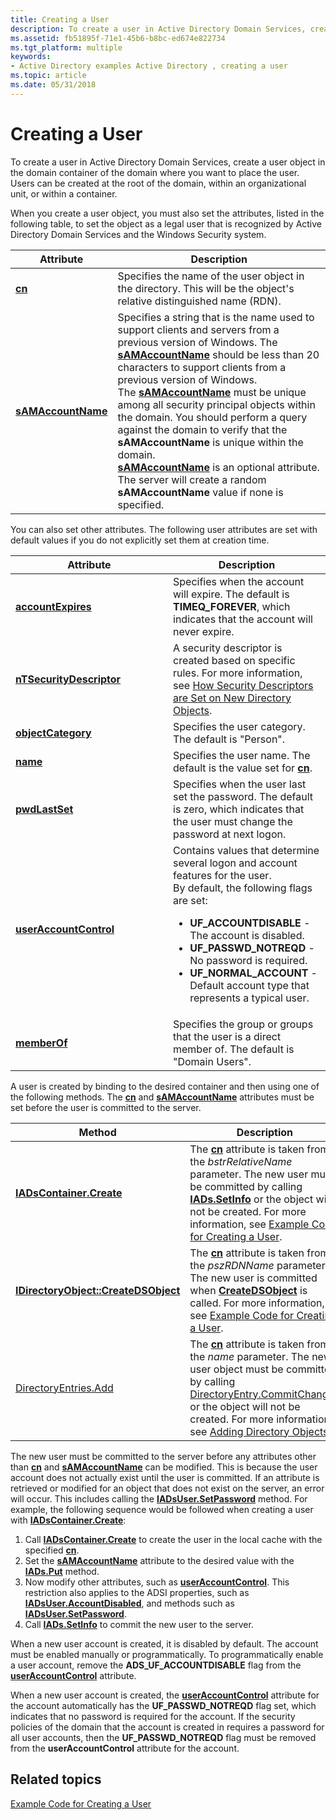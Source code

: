 ```yaml
---
title: Creating a User
description: To create a user in Active Directory Domain Services, create a user object in the domain container of the domain where you want to place the user.
ms.assetid: fb51895f-71e1-45b6-b8bc-ed674e822734
ms.tgt_platform: multiple
keywords:
- Active Directory examples Active Directory , creating a user
ms.topic: article
ms.date: 05/31/2018
---
```


# Creating a User

To create a user in Active Directory Domain Services, create a user object in the domain container of the domain where you want to place the user. Users can be created at the root of the domain, within an organizational unit, or within a container.

When you create a user object, you must also set the attributes, listed in the following table, to set the object as a legal user that is recognized by Active Directory Domain Services and the Windows Security system.



| Attribute                                       | Description                                                                                                                                                                                                                                                                                                                                                                                                                                                                                                                                                                                                                                                                                    |
|-------------------------------------------------|------------------------------------------------------------------------------------------------------------------------------------------------------------------------------------------------------------------------------------------------------------------------------------------------------------------------------------------------------------------------------------------------------------------------------------------------------------------------------------------------------------------------------------------------------------------------------------------------------------------------------------------------------------------------------------------------|
| [**cn**](https://docs.microsoft.com/windows/desktop/ADSchema/a-cn)                         | Specifies the name of the user object in the directory. This will be the object's relative distinguished name (RDN).<br/>                                                                                                                                                                                                                                                                                                                                                                                                                                                                                                                                                                |
| [**sAMAccountName**](https://docs.microsoft.com/windows/desktop/ADSchema/a-samaccountname) | Specifies a string that is the name used to support clients and servers from a previous version of Windows. The [**sAMAccountName**](https://docs.microsoft.com/windows/desktop/ADSchema/a-samaccountname) should be less than 20 characters to support clients from a previous version of Windows.<br/> The [**sAMAccountName**](https://docs.microsoft.com/windows/desktop/ADSchema/a-samaccountname) must be unique among all security principal objects within the domain. You should perform a query against the domain to verify that the **sAMAccountName** is unique within the domain.<br/> [**sAMAccountName**](https://docs.microsoft.com/windows/desktop/ADSchema/a-samaccountname) is an optional attribute. The server will create a random **sAMAccountName** value if none is specified.<br/> |



 

You can also set other attributes. The following user attributes are set with default values if you do not explicitly set them at creation time.



<table>
<colgroup>
<col style="width: 50%" />
<col style="width: 50%" />
</colgroup>
<thead>
<tr class="header">
<th>Attribute</th>
<th>Description</th>
</tr>
</thead>
<tbody>
<tr class="odd">
<td><a href="https://docs.microsoft.com/windows/desktop/ADSchema/a-accountexpires"><strong>accountExpires</strong></a></td>
<td>Specifies when the account will expire. The default is <strong>TIMEQ_FOREVER</strong>, which indicates that the account will never expire.<br/></td>
</tr>
<tr class="even">
<td><a href="https://docs.microsoft.com/windows/desktop/ADSchema/a-ntsecuritydescriptor"><strong>nTSecurityDescriptor</strong></a></td>
<td>A security descriptor is created based on specific rules. For more information, see <a href="how-security-descriptors-are-set-on-new-directory-objects.md">How Security Descriptors are Set on New Directory Objects</a>.<br/></td>
</tr>
<tr class="odd">
<td><a href="https://docs.microsoft.com/windows/desktop/ADSchema/a-objectcategory"><strong>objectCategory</strong></a></td>
<td>Specifies the user category. The default is &quot;Person&quot;.<br/></td>
</tr>
<tr class="even">
<td><a href="https://docs.microsoft.com/windows/desktop/ADSchema/a-name"><strong>name</strong></a></td>
<td>Specifies the user name. The default is the value set for <a href="https://docs.microsoft.com/windows/desktop/ADSchema/a-cn"><strong>cn</strong></a>.<br/></td>
</tr>
<tr class="odd">
<td><a href="https://docs.microsoft.com/windows/desktop/ADSchema/a-pwdlastset"><strong>pwdLastSet</strong></a></td>
<td>Specifies when the user last set the password. The default is zero, which indicates that the user must change the password at next logon.<br/></td>
</tr>
<tr class="even">
<td><a href="https://docs.microsoft.com/windows/desktop/ADSchema/a-useraccountcontrol"><strong>userAccountControl</strong></a></td>
<td>Contains values that determine several logon and account features for the user.<br/> By default, the following flags are set:<br/>
<ul>
<li><strong>UF_ACCOUNTDISABLE</strong> - The account is disabled.</li>
<li><strong>UF_PASSWD_NOTREQD</strong> - No password is required.</li>
<li><strong>UF_NORMAL_ACCOUNT</strong> - Default account type that represents a typical user.</li>
</ul></td>
</tr>
<tr class="odd">
<td><a href="https://docs.microsoft.com/windows/desktop/ADSchema/a-memberof"><strong>memberOf</strong></a></td>
<td>Specifies the group or groups that the user is a direct member of. The default is &quot;Domain Users&quot;.<br/></td>
</tr>
</tbody>
</table>



 

A user is created by binding to the desired container and then using one of the following methods. The [**cn**](https://docs.microsoft.com/windows/desktop/ADSchema/a-cn) and [**sAMAccountName**](https://docs.microsoft.com/windows/desktop/ADSchema/a-samaccountname) attributes must be set before the user is committed to the server.



| Method                                                                       | Description                                                                                                                                                                                                                                                                                                                                                                                                        |
|------------------------------------------------------------------------------|--------------------------------------------------------------------------------------------------------------------------------------------------------------------------------------------------------------------------------------------------------------------------------------------------------------------------------------------------------------------------------------------------------------------|
| [**IADsContainer.Create**](https://docs.microsoft.com/windows/desktop/api/iads/nf-iads-iadscontainer-create)                        | The [**cn**](https://docs.microsoft.com/windows/desktop/ADSchema/a-cn) attribute is taken from the *bstrRelativeName* parameter. The new user must be committed by calling [**IADs.SetInfo**](https://docs.microsoft.com/windows/desktop/api/iads/nf-iads-iads-setinfo) or the object will not be created. For more information, see [Example Code for Creating a User](example-code-for-creating-a-user.md).<br/>                                                                                            |
| [**IDirectoryObject::CreateDSObject**](https://docs.microsoft.com/windows/desktop/api/iads/nf-iads-idirectoryobject-createdsobject) | The [**cn**](https://docs.microsoft.com/windows/desktop/ADSchema/a-cn) attribute is taken from the *pszRDNName* parameter. The new user is committed when [**CreateDSObject**](https://docs.microsoft.com/windows/desktop/api/iads/nf-iads-idirectoryobject-createdsobject) is called. For more information, see [Example Code for Creating a User](example-code-for-creating-a-user.md).<br/>                                                                                                                |
| [DirectoryEntries.Add](https://go.microsoft.com/fwlink/p/?linkid=83864)       | The [**cn**](https://docs.microsoft.com/windows/desktop/ADSchema/a-cn) attribute is taken from the *name* parameter. The new user object must be committed by calling [DirectoryEntry.CommitChanges](https://docs.microsoft.com/dotnet/api/system.directoryservices.directoryentry.commitchanges?redirectedfrom=MSDN#System_DirectoryServices_DirectoryEntry_CommitChanges) or the object will not be created. For more information, see [Adding Directory Objects](https://go.microsoft.com/fwlink/p/?linkid=83965).<br/> |



 

The new user must be committed to the server before any attributes other than [**cn**](https://docs.microsoft.com/windows/desktop/ADSchema/a-cn) and [**sAMAccountName**](https://docs.microsoft.com/windows/desktop/ADSchema/a-samaccountname) can be modified. This is because the user account does not actually exist until the user is committed. If an attribute is retrieved or modified for an object that does not exist on the server, an error will occur. This includes calling the [**IADsUser.SetPassword**](https://docs.microsoft.com/windows/desktop/api/iads/nf-iads-iadsuser-setpassword) method. For example, the following sequence would be followed when creating a user with [**IADsContainer.Create**](https://docs.microsoft.com/windows/desktop/api/iads/nf-iads-iadscontainer-create):

1.  Call [**IADsContainer.Create**](https://docs.microsoft.com/windows/desktop/api/iads/nf-iads-iadscontainer-create) to create the user in the local cache with the specified [**cn**](https://docs.microsoft.com/windows/desktop/ADSchema/a-cn).
2.  Set the [**sAMAccountName**](https://docs.microsoft.com/windows/desktop/ADSchema/a-samaccountname) attribute to the desired value with the [**IADs.Put**](https://docs.microsoft.com/windows/desktop/api/iads/nf-iads-iads-put) method.
3.  Now modify other attributes, such as [**userAccountControl**](https://docs.microsoft.com/windows/desktop/ADSchema/a-useraccountcontrol). This restriction also applies to the ADSI properties, such as [**IADsUser.AccountDisabled**](https://docs.microsoft.com/windows/desktop/ADSI/iadsuser-property-methods), and methods such as [**IADsUser.SetPassword**](https://docs.microsoft.com/windows/desktop/api/iads/nf-iads-iadsuser-setpassword).
4.  Call [**IADs.SetInfo**](https://docs.microsoft.com/windows/desktop/api/iads/nf-iads-iads-setinfo) to commit the new user to the server.

When a new user account is created, it is disabled by default. The account must be enabled manually or programmatically. To programmatically enable a user account, remove the **ADS\_UF\_ACCOUNTDISABLE** flag from the [**userAccountControl**](https://docs.microsoft.com/windows/desktop/ADSchema/a-useraccountcontrol) attribute.

When a new user account is created, the [**userAccountControl**](https://docs.microsoft.com/windows/desktop/ADSchema/a-useraccountcontrol) attribute for the account automatically has the **UF\_PASSWD\_NOTREQD** flag set, which indicates that no password is required for the account. If the security policies of the domain that the account is created in requires a password for all user accounts, then the **UF\_PASSWD\_NOTREQD** flag must be removed from the **userAccountControl** attribute for the account.

## Related topics

<dl> <dt>

[Example Code for Creating a User](example-code-for-creating-a-user.md)
</dt> </dl>

 

 





